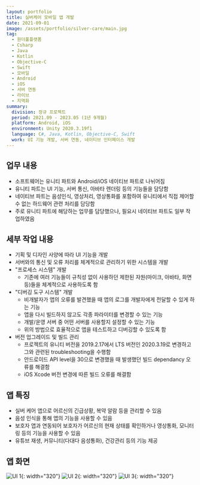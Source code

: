 ```yaml
---
layout: portfolio
title: 실버케어 모바일 앱 개발
date: 2021-09-01
image: /assets/portfolio/silver-care/main.jpg
tag:
  - 원더풀플랫폼
  - Csharp
  - Java
  - Kotlin
  - Objective-C
  - Swift
  - 모바일
  - Android
  - iOS
  - 서버 연동
  - 라이브
  - 지역화
summary:
  division: 정규 프로젝트
  period: 2021.09 - 2023.05 (1년 9개월)
  platform: Android, iOS
  environment: Unity 2020.3.19f1
  language: C#, Java, Kotlin, Objective-C, Swift
  work: UI 기능 개발, 서버 연동, 네이티브 인터페이스 개발
---
```


## 업무 내용

* 소프트웨어는 유니티 파트와 Android/iOS 네이티브 파트로 나뉘어짐
* 유니티 파트는 UI 기능, 서버 통신, 아바타 렌더링 등의 기능들을 담당함
* 네이티브 파트는 음성인식, 영상처리, 영상통화를 포함하여 유니티에서 직접 제어할 수 없는 하드웨어 관련 처리를 담당함
* 주로 유니티 파트에 해당하는 업무를 담당했으나, 필요시 네이티브 파트도 일부 작업하였음

## 세부 작업 내용

* 기획 및 디자인 사양에 따라 UI 기능을 개발
* 서버와의 통신 및 오류 처리를 체계적으로 관리하기 위한 시스템을 개발
* "프로세스 시스템" 개발
  * 기존에 여러 기능들이 규칙성 없이 사용하던 제한된 자원(마이크, 아바타, 화면 등)들을 체계적으로 사용하도록 함
* "디버깅 도구 시스템" 개발
  * 비개발자가 앱의 오류를 발견했을 때 앱의 로그를 개발자에게 전달할 수 있게 하는 기능
  * 앱을 다시 빌드하지 않고도 각종 파라미터를 변경할 수 있는 기능
  * 개발/운영 서버 중 어떤 서버를 사용할지 설정할 수 있는 기능
  * 위의 방법으로 효율적으로 앱을 테스트하고 디버깅할 수 있도록 함
* 버전 업그레이드 및 빌드 관리
  * 프로젝트의 유니티 버전을 2019.2.17에서 LTS 버전인 2020.3.19로 변경하고 그와 관련된 troubleshooting을 수행함
  * 안드로이드 API level을 30으로 변경했을 때 발생했던 빌드 dependancy 오류를 해결함
  * iOS Xcode 버전 변경에 따른 빌드 오류를 해결함

## 앱 특징

* 실버 케어 앱으로 어르신의 긴급상황, 복약 알람 등을 관리할 수 있음
* 음성 인식을 통해 앱의 기능을 사용할 수 있음
* 보호자 앱과 연동되어 보호자가 어르신의 현재 상태를 확인하거나 영상통화, 모니터링 등의 기능을 사용할 수 있음
* 유튜브 재생, 커뮤니티(다대다 음성통화), 건강관리 등의 기능 제공

## 앱 화면

![UI 1]({{site.baseurl}}/assets/portfolio/silver-care/ui-01.jpg){: width="320"}
![UI 2]({{site.baseurl}}/assets/portfolio/silver-care/ui-02.jpg){: width="320"}
![UI 3]({{site.baseurl}}/assets/portfolio/silver-care/ui-03.jpg){: width="320"}
